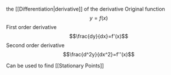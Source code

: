 the [[Differentiation|derivative]] of the derivative
Original function
$$y=f(x)$$
First order derivative
$$\frac{dy}{dx}=f'(x)$$
Second order derivative
$$\frac{d^2y}{dx^2}=f''(x)$$

Can be used to find [[Stationary Points]]
